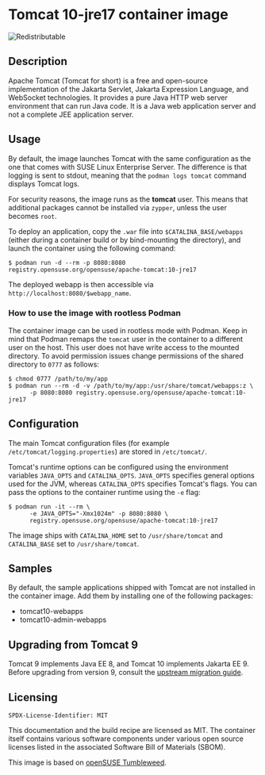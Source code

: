 # Tomcat 10-jre17 container image
![Redistributable](https://img.shields.io/badge/Redistributable-Yes-green)

## Description
Apache Tomcat (Tomcat for short) is a free and open-source implementation of the
Jakarta Servlet, Jakarta Expression Language, and WebSocket technologies. It
provides a pure Java HTTP web server environment that can run Java code. It is a
Java web application server and not a complete JEE application server.


## Usage
By default, the image launches Tomcat with the same configuration as the one
that comes with SUSE Linux Enterprise Server. The difference is that logging is
sent to stdout, meaning that the `podman logs tomcat` command displays Tomcat
logs.

For security reasons, the image runs as the **tomcat** user. This means that
additional packages cannot be installed via `zypper`, unless the user becomes
`root`.

To deploy an application, copy the `.war` file into
`$CATALINA_BASE/webapps` (either during a container build or by bind-mounting
the directory), and launch the container using the following command:
```ShellSession
$ podman run -d --rm -p 8080:8080 registry.opensuse.org/opensuse/apache-tomcat:10-jre17
```

The deployed webapp is then accessible via `http://localhost:8080/$webapp_name`.


### How to use the image with rootless Podman

The container image can be used in rootless mode with Podman. Keep in mind that
Podman remaps the `tomcat` user in the container to a different user on the
host. This user does not have write access to the mounted directory. To avoid
permission issues change permissions of the shared directory to `0777` as
follows:

```ShellSession
$ chmod 0777 /path/to/my/app
$ podman run --rm -d -v /path/to/my/app:/usr/share/tomcat/webapps:z \
      -p 8080:8080 registry.opensuse.org/opensuse/apache-tomcat:10-jre17
```


## Configuration

The main Tomcat configuration files (for example
`/etc/tomcat/logging.properties`) are stored in `/etc/tomcat/`.

Tomcat's runtime options can be configured using the environment variables
`JAVA_OPTS` and `CATALINA_OPTS`. `JAVA_OPTS` specifies general options used for
the JVM, whereas `CATALINA_OPTS` specifies Tomcat's flags. You can pass the
options to the container runtime using the `-e` flag:
```ShellSession
$ podman run -it --rm \
      -e JAVA_OPTS="-Xmx1024m" -p 8080:8080 \
      registry.opensuse.org/opensuse/apache-tomcat:10-jre17
```

The image ships with `CATALINA_HOME` set to `/usr/share/tomcat`
and `CATALINA_BASE` set to `/usr/share/tomcat`.


## Samples

By default, the sample applications shipped with Tomcat are not installed in
the container image. Add them by installing one of the following
packages:
- tomcat10-webapps
- tomcat10-admin-webapps

## Upgrading from Tomcat 9

Tomcat 9 implements Java EE 8, and Tomcat 10
implements Jakarta EE 9. Before upgrading from version 9, consult the
[upstream migration guide](https://tomcat.apache.org/migration-10.html).

## Licensing

`SPDX-License-Identifier: MIT`

This documentation and the build recipe are licensed as MIT.
The container itself contains various software components under various open source licenses listed in the associated
Software Bill of Materials (SBOM).

This image is based on [openSUSE Tumbleweed](https://get.opensuse.org/tumbleweed/).
